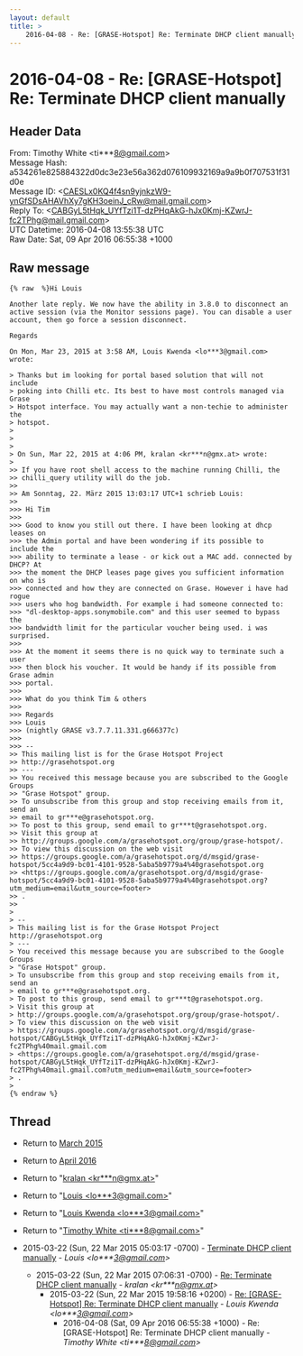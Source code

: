 ```yaml
---
layout: default
title: >
    2016-04-08 - Re: [GRASE-Hotspot] Re: Terminate DHCP client manually
---
```


# 2016-04-08 - Re: [GRASE-Hotspot] Re: Terminate DHCP client manually

## Header Data

From: Timothy White \<ti***8@gmail.com\><br>
Message Hash: a534261e825884322d0dc3e23e56a362d076109932169a9a9b0f707531f31d0e<br>
Message ID: \<CAESLx0KQ4f4sn9yjnkzW9-ynGfSDsAHAVhXy7gKH3oeinJ_cRw@mail.gmail.com\><br>
Reply To: \<CABGyL5tHqk_UYfTzi1T-dzPHqAkG-hJx0Kmj-KZwrJ-fc2TPhg@mail.gmail.com\><br>
UTC Datetime: 2016-04-08 13:55:38 UTC<br>
Raw Date: Sat, 09 Apr 2016 06:55:38 +1000<br>

## Raw message

```
{% raw  %}Hi Louis

Another late reply. We now have the ability in 3.8.0 to disconnect an
active session (via the Monitor sessions page). You can disable a user
account, then go force a session disconnect.

Regards

On Mon, Mar 23, 2015 at 3:58 AM, Louis Kwenda <lo***3@gmail.com> wrote:

> Thanks but im looking for portal based solution that will not include
> poking into Chilli etc. Its best to have most controls managed via Grase
> Hotspot interface. You may actually want a non-techie to administer the
> hotspot.
>
>
>
> On Sun, Mar 22, 2015 at 4:06 PM, kralan <kr***n@gmx.at> wrote:
>
>> If you have root shell access to the machine running Chilli, the
>> chilli_query utility will do the job.
>>
>> Am Sonntag, 22. März 2015 13:03:17 UTC+1 schrieb Louis:
>>
>>> Hi Tim
>>>
>>> Good to know you still out there. I have been looking at dhcp leases on
>>> the Admin portal and have been wondering if its possible to include the
>>> ability to terminate a lease - or kick out a MAC add. connected by DHCP? At
>>> the moment the DHCP leases page gives you sufficient information on who is
>>> connected and how they are connected on Grase. However i have had rogue
>>> users who hog bandwidth. For example i had someone connected to:
>>> "dl-desktop-apps.sonymobile.com" and this user seemed to bypass the
>>> bandwidth limit for the particular voucher being used. i was surprised.
>>>
>>> At the moment it seems there is no quick way to terminate such a user
>>> then block his voucher. It would be handy if its possible from Grase admin
>>> portal.
>>>
>>> What do you think Tim & others
>>>
>>> Regards
>>> Louis
>>> (nightly GRASE v3.7.7.11.331.g666377c)
>>>
>>> --
>> This mailing list is for the Grase Hotspot Project
>> http://grasehotspot.org
>> ---
>> You received this message because you are subscribed to the Google Groups
>> "Grase Hotspot" group.
>> To unsubscribe from this group and stop receiving emails from it, send an
>> email to gr***e@grasehotspot.org.
>> To post to this group, send email to gr***t@grasehotspot.org.
>> Visit this group at
>> http://groups.google.com/a/grasehotspot.org/group/grase-hotspot/.
>> To view this discussion on the web visit
>> https://groups.google.com/a/grasehotspot.org/d/msgid/grase-hotspot/5cc4a9d9-bc01-4101-9528-5aba5b9779a4%40grasehotspot.org
>> <https://groups.google.com/a/grasehotspot.org/d/msgid/grase-hotspot/5cc4a9d9-bc01-4101-9528-5aba5b9779a4%40grasehotspot.org?utm_medium=email&utm_source=footer>
>> .
>>
>
> --
> This mailing list is for the Grase Hotspot Project http://grasehotspot.org
> ---
> You received this message because you are subscribed to the Google Groups
> "Grase Hotspot" group.
> To unsubscribe from this group and stop receiving emails from it, send an
> email to gr***e@grasehotspot.org.
> To post to this group, send email to gr***t@grasehotspot.org.
> Visit this group at
> http://groups.google.com/a/grasehotspot.org/group/grase-hotspot/.
> To view this discussion on the web visit
> https://groups.google.com/a/grasehotspot.org/d/msgid/grase-hotspot/CABGyL5tHqk_UYfTzi1T-dzPHqAkG-hJx0Kmj-KZwrJ-fc2TPhg%40mail.gmail.com
> <https://groups.google.com/a/grasehotspot.org/d/msgid/grase-hotspot/CABGyL5tHqk_UYfTzi1T-dzPHqAkG-hJx0Kmj-KZwrJ-fc2TPhg%40mail.gmail.com?utm_medium=email&utm_source=footer>
> .
>
{% endraw %}
```

## Thread

+ Return to [March 2015](/archive/2015/03)
+ Return to [April 2016](/archive/2016/04)

+ Return to "[kralan <kr***n<span>@</span>gmx.at>](/authors/kr___n_at_gmx_at)"
+ Return to "[Louis <lo***3<span>@</span>gmail.com>](/authors/lo___3_at_gmail_com)"
+ Return to "[Louis Kwenda <lo***3<span>@</span>gmail.com>](/authors/lo___3_at_gmail_com)"
+ Return to "[Timothy White <ti***8<span>@</span>gmail.com>](/authors/ti___8_at_gmail_com)"

+ 2015-03-22 (Sun, 22 Mar 2015 05:03:17 -0700) - [Terminate DHCP client manually](/archive/2015/03/2caa44287552dd588ae043d2874d919492c7d90688f61f980c02a1b6bbf9843c) - _Louis \<lo***3@gmail.com\>_
  + 2015-03-22 (Sun, 22 Mar 2015 07:06:31 -0700) - [Re: Terminate DHCP client manually](/archive/2015/03/c6cc80a83b457652a3f5f6dc91e930e5be95b0040a618ef5574eec378ad7b3c5) - _kralan \<kr***n@gmx.at\>_
    + 2015-03-22 (Sun, 22 Mar 2015 19:58:16 +0200) - [Re: [GRASE-Hotspot] Re: Terminate DHCP client manually](/archive/2015/03/9a4fdeeef20fc03b62df18c93ffbd497cfb5e0969e4f74811996ce4c32a23fd5) - _Louis Kwenda \<lo***3@gmail.com\>_
      + 2016-04-08 (Sat, 09 Apr 2016 06:55:38 +1000) - Re: [GRASE-Hotspot] Re: Terminate DHCP client manually - _Timothy White \<ti***8@gmail.com\>_


